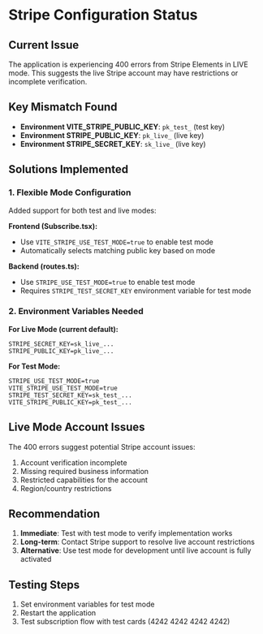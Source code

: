 # Stripe Configuration Status

## Current Issue
The application is experiencing 400 errors from Stripe Elements in LIVE mode. This suggests the live Stripe account may have restrictions or incomplete verification.

## Key Mismatch Found
- **Environment VITE_STRIPE_PUBLIC_KEY**: `pk_test_` (test key)
- **Environment STRIPE_PUBLIC_KEY**: `pk_live_` (live key)  
- **Environment STRIPE_SECRET_KEY**: `sk_live_` (live key)

## Solutions Implemented

### 1. Flexible Mode Configuration
Added support for both test and live modes:

**Frontend (Subscribe.tsx):**
- Use `VITE_STRIPE_USE_TEST_MODE=true` to enable test mode
- Automatically selects matching public key based on mode

**Backend (routes.ts):**
- Use `STRIPE_USE_TEST_MODE=true` to enable test mode
- Requires `STRIPE_TEST_SECRET_KEY` environment variable for test mode

### 2. Environment Variables Needed

**For Live Mode (current default):**
```
STRIPE_SECRET_KEY=sk_live_...
STRIPE_PUBLIC_KEY=pk_live_...
```

**For Test Mode:**
```
STRIPE_USE_TEST_MODE=true
VITE_STRIPE_USE_TEST_MODE=true
STRIPE_TEST_SECRET_KEY=sk_test_...
VITE_STRIPE_PUBLIC_KEY=pk_test_...
```

## Live Mode Account Issues
The 400 errors suggest potential Stripe account issues:
1. Account verification incomplete
2. Missing required business information
3. Restricted capabilities for the account
4. Region/country restrictions

## Recommendation
1. **Immediate**: Test with test mode to verify implementation works
2. **Long-term**: Contact Stripe support to resolve live account restrictions
3. **Alternative**: Use test mode for development until live account is fully activated

## Testing Steps
1. Set environment variables for test mode
2. Restart the application
3. Test subscription flow with test cards (4242 4242 4242 4242)